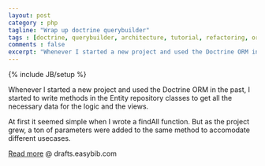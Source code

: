 ```yaml
---
layout: post
category : php
tagline: "Wrap up doctrine querybuilder"
tags : [doctrine, querybuilder, architecture, tutorial, refactoring, orm]
comments : false
excerpt: "Whenever I started a new project and used the Doctrine ORM in the past, I started to write methods in the Entity repository classes to get all the necessary data for the logic and the views."
---
```

{% include JB/setup %}

Whenever I started a new project and used the Doctrine ORM in the past, I started to write methods in the Entity repository classes to get all the necessary data for the logic and the views.

At first it seemed simple when I wrote a findAll function. But as the project grew, a ton of parameters were added to the same method to accomodate different usecases.

[Read more](http://drafts.easybib.com/post/44139111915/taiming-repository-classes-in-doctrine-with-the) @ drafts.easybib.com
